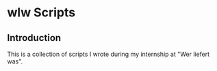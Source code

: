 # wlw Scripts

## Introduction

This is a collection of scripts I wrote during my internship at "Wer liefert was".